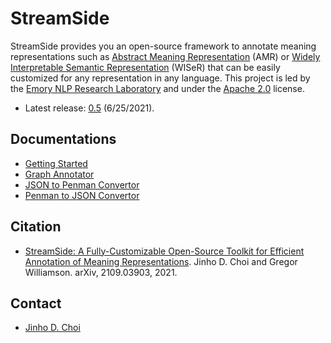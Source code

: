 # StreamSide

StreamSide provides you an open-source framework to annotate meaning representations such as [Abstract Meaning Representation](https://amr.isi.edu) (AMR) or [Widely Interpretable Semantic Representation](https://www.emorynlp.org/projects/wiser-semantic-representation) (WISeR) that can be easily customized for any representation in any language.
This project is led by the [Emory NLP Research Laboratory](https://www.emorynlp.edu) and under the [Apache 2.0](https://github.com/emorynlp/StreamSide/blob/master/LICENSE) license.
* Latest release: [0.5](https://github.com/emorynlp/StreamSide/releases/tag/streamside-0.5) (6/25/2021).

## Documentations

* [Getting Started](https://github.com/emorynlp/StreamSide/blob/master/docs/getting_started.md)
* [Graph Annotator](https://github.com/emorynlp/StreamSide/blob/master/docs/graph_annotator.md)
* [JSON to Penman Convertor](https://github.com/emorynlp/StreamSide/blob/master/docs/json_to_penman.md)
* [Penman to JSON Convertor](https://github.com/emorynlp/StreamSide/blob/master/docs/penman_to_json.md)

## Citation

* [StreamSide: A Fully-Customizable Open-Source Toolkit for Efficient Annotation of Meaning Representations](https://arxiv.org/abs/2109.09853). Jinho D. Choi and Gregor Williamson. arXiv, 2109.03903, 2021.

## Contact

* [Jinho D. Choi](http://www.cs.emory.edu/~choi)
